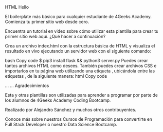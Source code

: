 HTML Hello

El boilerplate más básico para cualquier estudiante de 4Geeks Academy. Comienza tu primer sitio web desde cero.

Encuentra un tutorial en video sobre cómo utilizar esta plantilla para crear tu primer sitio web aquí.
¿Qué hacer a continuación?

Crea un archivo index.html con la estructura básica de HTML y visualiza el resultado en vivo ejecutando un servidor web con el siguiente comando:

bash
Copy code
$ pip3 install flask && python3 server.py
Puedes crear tantos archivos HTML como desees.
También puedes crear archivos CSS e importarlos en tu página web utilizando una etiqueta <link>, ubicándola entre las etiquetas <head></head>, de la siguiente manera:
html
Copy code
<head>
  ...
  <link rel="stylesheet" type="text/css" href="styles.css">
  ...
</head>
Agradecimientos

Esta y otras plantillas son utilizadas para aprender a programar por parte de los alumnos de 4Geeks Academy Coding Bootcamp.

Realizado por Alejandro Sánchez y muchos otros contribuyentes.

Conoce más sobre nuestros Cursos de Programación para convertirte en Full Stack Developer o nuestro Data Science Bootcamp.
